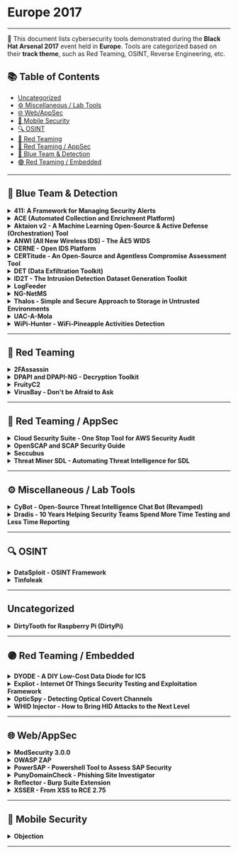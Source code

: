# Europe 2017
---
📍 This document lists cybersecurity tools demonstrated during the **Black Hat Arsenal 2017** event held in **Europe**.
Tools are categorized based on their **track theme**, such as Red Teaming, OSINT, Reverse Engineering, etc.

## 📚 Table of Contents
- [Uncategorized](#uncategorized)
- [⚙️ Miscellaneous / Lab Tools](#⚙️-miscellaneous-lab-tools)
- [🌐 Web/AppSec](#🌐-webappsec)
- [📱 Mobile Security](#📱-mobile-security)
- [🔍 OSINT](#🔍-osint)
- [🔴 Red Teaming](#🔴-red-teaming)
- [🔴 Red Teaming / AppSec](#🔴-red-teaming-appsec)
- [🔵 Blue Team & Detection](#🔵-blue-team-detection)
- [🟣 Red Teaming / Embedded](#🟣-red-teaming-embedded)
---
## 🔵 Blue Team & Detection
<details><summary><strong>411: A Framework for Managing Security Alerts</strong></summary>

![Category: 🔵 Blue Team & Detection](https://img.shields.io/badge/Category:%20🔵%20Blue%20Team%20&%20Detection-cyan) ![Kenneth Lee](https://img.shields.io/badge/Kenneth%20Lee-informational) ![Kai Zhong](https://img.shields.io/badge/Kai%20Zhong-informational)

🔗 **Link:** [411: A Framework for Managing Security Alerts](https://github.com/djeebus/defcon24ical/blob/master/defcon24.ics)  
📝 **Description:** Modern web applications are noisy systems that generate enormous amounts of logging information. This information is valuable for debugging and for forensic reasons. Yet, sifting through this information is a daunting task, to say nothing of collecting it in the first case. Many teams have turned to suites like ELK (Elasticsearch, Logstash, Kibana) to ingest and surface this treasure trove of information. It's a valuable resource for Security teams, provided they can surface this information in a timely manner. These were the constraints Etsy worked with in 2014. We needed a solution for generating alerts on top of ELK. This system should have the capability to inject additional context into alerts. There was no available solution at the time, so we built one.We named this open-source framework 411. We designed 411 as a solution for detecting noteworthy security events, but it's a general useful alerting tool. Nor is it just limited to Elasticsearch, as we've built additional modules for pull data from other sources! This presentation assumes you have an ELK stack set up already. We'll show you some recommendations on logs to index in Elasticsearch. Examples will be provided of alerts that you can build off these logs. We'll demo some of the ways 411 can add context to alerts and the ways you can receive these alerts. Whether you're a newbie looking to learn more or a security veteran with an established system, 411 will be a valuable addition your toolkit.

</details>

<details><summary><strong>ACE (Automated Collection and Enrichment Platform)</strong></summary>

![Category: 🔵 Blue Team & Detection](https://img.shields.io/badge/Category:%20🔵%20Blue%20Team%20&%20Detection-cyan) ![Jared Atkinson](https://img.shields.io/badge/Jared%20Atkinson-informational) ![Robby Winchester](https://img.shields.io/badge/Robby%20Winchester-informational)

🔗 **Link:** [ACE (Automated Collection and Enrichment Platform)](https://github.com/rmusser01/Infosec_Reference/blob/master/Draft/L-SM-TH.md)  
📝 **Description:** Many expensive Endpoint Detection and Response (EDR) tools are available, but the high cost and effort required to deploy agents to every host can be off-putting to companies. The Automated Collection and Enrichment (ACE) Platform is an open source solution that enables agentless threat hunting in an environment. This tool makes it possible for anyone to begin gathering otherwise difficult to collect host data to hunt for threats in their environment.As consultants performing Compromise Assessments, we rarely have the authority or ability to alter a customer's environment to support assessment operations. Actions like enabling Windows Remote Management (WinRM) can require levels of bureaucracy and take months to accomplish. It is also difficult to answer questions surrounding systems running MacOS and Linux. By removing a few of our assumptions, we created ACE, an ASP.NET Web Application that not only allows the scanning of Windows and MacOS machines, but also provides scan management with features like Credential Management, Scan Tracking, and File Downloading.In addition to running scripts and collecting scan data, ACE provides a robust enrichment and ingestion pipeline. Users can easily create individual enrichments in ACE to integrate their favorite data sources, such as hash lookups, IP reputation, sandboxing. The enrichment details can be integrated with original results to create the finalized data types in one object. With a final enrichment, the robust data set can be sent directly to a waiting SIEM for analysis. We supply an ELK docker image which will automatically ingest data collected by ACE. ACE provides an easy and customizable solution for threat hunters to gather and enrich data before it ever reaches the SIEM, enabling more advanced analysis.

</details>

<details><summary><strong>Aktaion v2 - A Machine Learning Open-Source & Active Defense (Orchestration) Tool</strong></summary>

![Category: 🔵 Blue Team & Detection](https://img.shields.io/badge/Category:%20🔵%20Blue%20Team%20&%20Detection-cyan) ![Joseph Zadeh](https://img.shields.io/badge/Joseph%20Zadeh-informational) ![Rod Soto](https://img.shields.io/badge/Rod%20Soto-informational)

🔗 **Link:** Not Available  
📝 **Description:** Aktaion is a machine learning open source & active defense (orchestration) tool. The tool focuses on the detection of ransomware-based on machine learning techniques, independent of static-based signatures. The tool has been mentioned and featured in may respected community publications and research. On AKTAION v2, we decided to expand our approach utilizing the blending of multiple signals which we call micro behaviors to expand tool detection into PHISHING URI/URL attack delivery.

</details>

<details><summary><strong>ANWI (All New Wireless IDS) - The Â£5 WIDS</strong></summary>

![Category: 🔵 Blue Team & Detection](https://img.shields.io/badge/Category:%20🔵%20Blue%20Team%20&%20Detection-cyan) ![Sanket Karpe](https://img.shields.io/badge/Sanket%20Karpe-informational)

🔗 **Link:** Not Available  
📝 **Description:** ANWI is a new type of Wireless Intrusion Detection System which is based on a low cost Wi-Fi module (ESP8266) and can be deployed at the physical perimeter of the coverage area. It allows organizations that cannot afford expensive WIDS solutions to protect their networks at a fraction of the cost.The physical size of the sensors is very small and they can be deployed around the perimeter without drawing attention to themselves. ANWI sensors can detect the most commonly used Wi-Fi attacks including Evil Twin, Jamming using de-authentication frames and send alerts to a central console. The central console can be configured to send email to the administrator upon receiving alerts from any of the configured sensors.ANWI aims to fulfill the need of WIDS which is inexpensive yet can protect against most of the possible attacks. It is easy to setup and deploy and works on "fire and forget principle." Once the sensors have been configured, they can be deployed across the perimeter. The central console keeps monitoring the sensors and in case any of the sensors goes offline an alert is generated as well.In case there is need for physical security alerts along with wireless IDS , Passive InfraRed sensor (PIR) can be used to provide alerts on motion detection at perimeter. ANWI is under active development and new features will be added on regular basis. The current production version includes all the above features.PRESENTATION MATERIALS:https://github.com/SanketKarpe/anwi

</details>

<details><summary><strong>CERNE - Open IDS Platform</strong></summary>

![Category: 🔵 Blue Team & Detection](https://img.shields.io/badge/Category:%20🔵%20Blue%20Team%20&%20Detection-cyan) ![Dominic Smith](https://img.shields.io/badge/Dominic%20Smith-informational)

🔗 **Link:** [CERNE - Open IDS Platform](https://github.com/fuzihaofzh/distant_supervision_nlg/blob/master/output/preprocessed/wita50k/dev.src)  
📝 **Description:** The CERNE is a powerful, open IDS platform with on demand capture, delivering IDS alerts using the widely supports Suricata and complete TCP or UDP session data, containing suspected threats for rapid incident response analysis.

</details>

<details><summary><strong>CERTitude - An Open-Source and Agentless Compromise Assessment Tool</strong></summary>

![Category: 🔵 Blue Team & Detection](https://img.shields.io/badge/Category:%20🔵%20Blue%20Team%20&%20Detection-cyan) ![Jean Marsault](https://img.shields.io/badge/Jean%20Marsault-informational) ![Vincent NGUYEN](https://img.shields.io/badge/Vincent%20NGUYEN-informational)

🔗 **Link:** Not Available  
📝 **Description:** CERTitude is a Python-based tool which aims at assessing the compromised perimeter during incident response assignments. It allows analysts to perform large scale scans of Windows-based information systems by searching for behavioural patterns described in IOC (Indicator of Compromise) files.Notable features include:Ability to scan hosts in a way that prevents the target workstation from knowing what the investigator is searching forAbility to retrieve some pieces of data from the hostsMultiple scanner instances (for IOCs and/or hash scans) can be run at the same time for parallel scanningBuilt with security considerations in mind (protected database, secure communications with hosts using IPSec)

</details>

<details><summary><strong>DET (Data Exfiltration Toolkit)</strong></summary>

![Category: 🔵 Blue Team & Detection](https://img.shields.io/badge/Category:%20🔵%20Blue%20Team%20&%20Detection-cyan) ![Paul Amar](https://img.shields.io/badge/Paul%20Amar-informational)

🔗 **Link:** [DET (Data Exfiltration Toolkit)](https://github.com/rmusser01/Infosec_Reference/blob/master/Draft/L-SM-TH.md)  
📝 **Description:** DET aims to provide a framework to assist with exfiltrating data using either one or several channels. Social media has become extremely popular in recent attacks such as HammerToss, campaign uncovered by FireEye in July 2015. Several tools are also publicly available allowing you to remotely access computers through "legitimate" services such as Gmail (GCat) or Twitter (Twittor). Often gaining access to a network is just the first step for a targeted attacker. Once inside, the goal is to go after sensitive information and exfiltrate it to servers under their control. To prevent this from occuring, a whole industry has popped up with the aim of stopping exfiltration attacks. However, often these are expensive and rarely work as expected. With this in mind, I created the Data Exfiltration Toolkit (DET) to help both penetration testers testing deployed security devices and those admins who've installed and configured them, to ensure they are working as expected and detecting when sensitive data is leaving the network.

</details>

<details><summary><strong>ID2T - The Intrusion Detection Dataset Generation Toolkit</strong></summary>

![Category: 🔵 Blue Team & Detection](https://img.shields.io/badge/Category:%20🔵%20Blue%20Team%20&%20Detection-cyan) ![Emmanouil Vasilomanolakis](https://img.shields.io/badge/Emmanouil%20Vasilomanolakis-informational) ![Carlos Garcia Cordero](https://img.shields.io/badge/Carlos%20Garcia%20Cordero-informational) ![Max MÃ¼hlhÃ¤user](https://img.shields.io/badge/Max%20MÃ¼hlhÃ¤user-informational)

🔗 **Link:** Not Available  
📝 **Description:** There is a never-ending arms race between attackers and defenders in the cyber-security world. Our tool, ID2T, tries to leverage the balance of power towards the defenders' side. ID2T enables security researchers and practitioners to test their defensive tools against synthetic attacks without risks. By injecting synthetic, yet realistic, attacks into network traces, detection mechanisms can be audited, tested and evaluated.ID2T emerges from the gaps that exist between the arsenals of attackers and defenders. Attackers have the upper hand with 0-day exploits and the malware that utilizes them. Ransomware, for example, makes the headlines more often than ever. The development of modern security mechanisms, on the contrary, is moving slowly. One of the reasons for the slow pace is that there are no clear strategies to evaluate novel defensive proposals. Researchers and security practitioners are forced to use archaic and unrealistic network traces to evaluate their proposals. The DARPA 1999 intrusion detection dataset is such an example. It contains 18-year-old network traces (with no resemblance to modern networks) and old attacks.ID2T stands for "Intrusion Detection Dataset Toolkit". It is an open source toolkit designed to inject synthetic, yet highly realistic attacks, into network traces with the PCAP format. ID2T provides a wide range of modern cyber-attacks for injection; from malware and web application attacks (e.g., against Joomla) to SQL injection and DDoS attacks. Injected attacks are made as realistic as possible by replicating the network conditions and characteristics of any inputted network trace. In this demo session we present the first public release of ID2T, which builds on top of our theoretical work [1].[1]: Vasilomanolakis et al., 2016, April. Towards the creation of synthetic, yet realistic, intrusion detection datasets. In NOMS, 2016 IEEE/IFIP (pp. 1209-1214).

</details>

<details><summary><strong>LogFeeder</strong></summary>

![Category: 🔵 Blue Team & Detection](https://img.shields.io/badge/Category:%20🔵%20Blue%20Team%20&%20Detection-cyan) ![Yonny Tonui](https://img.shields.io/badge/Yonny%20Tonui-informational)

🔗 **Link:** Not Available  
📝 **Description:** LogFeeder enables the injection of SaaS (Software-as-a-Service) application logs from Google Apps, Duo, Salesforce, Workday and many more into an ELK (Elasticsearch-Logstash-Kibana) cluster for monitoring and alerting. It is also possible to get the logs through AWS SQS Queue integration, which allows more flexibility to manipulate where the logs eventually end up. The automated approach saves security teams a lot of time by collating all the information vis-a-vis individually combing through separate data sources for each service. In addition to this, LogFeeder makes it possible to utilize awesome alerting tools, like ElastAlert (presented at Black Hat USA Arsenal in 2015), for robust alerting in response to suspicious actions. At Yelp, we use LogFeeder as a tool to ingest most of our 3rd party service providers' audit logs into a central SIEM (Security Information and Event Monitoring) system. Paired up with ElastAlert, it is the core of our monitoring and alerting pipeline.

</details>

<details><summary><strong>NG-NetMS</strong></summary>

![Category: 🔵 Blue Team & Detection](https://img.shields.io/badge/Category:%20🔵%20Blue%20Team%20&%20Detection-cyan) ![Taras Matselyukh](https://img.shields.io/badge/Taras%20Matselyukh-informational)

🔗 **Link:** Not Available  
📝 **Description:** Why pay tens of thousands $$$ for your network management cybersecurity monitoring software? Get visibility into your networks and complex processes with NG-NetMS. NG-NetMS is an end-to-end network data collection and monitoring platform for your Linux servers, Cisco, Juniper, HP and Extreme routers, switches and firewalls. NG-NetMS is precise, quick and efficient. It collects most complete information about the network inventory, topology, map of IPv4 addresses and provides up-to-date maps. It does this quickly and with minimum hassle. Most importantly, you will be able to collect, process and analyse syslog events, SNMP alarms, NetFlow records both in near-real-time and from the historical archives in a new way. We successfully used NG-NetMS for delivery of network assessment services for our customers worldwide for many years. And now, we want to share this unique and fully functional tool with the community. NG-NetMS is an open source platform available on SourceForge and GitHub and published under GPL3 license. It is not capped in terms of performance or number of nodes. The only limit is the hardware you deploy it on and one's skills.

</details>

<details><summary><strong>Thalos - Simple and Secure Approach to Storage in Untrusted Environments</strong></summary>

![Category: 🔵 Blue Team & Detection](https://img.shields.io/badge/Category:%20🔵%20Blue%20Team%20&%20Detection-cyan) ![Luca Maria Castiglione](https://img.shields.io/badge/Luca%20Maria%20Castiglione-informational)

🔗 **Link:** [Thalos - Simple and Secure Approach to Storage in Untrusted Environments](https://github.com/ecleipteon/Thalos)  
📝 **Description:** Thalos is a secure and distributed system for file storage in untrusted environments. Thalos design makes it impossible for anyone who has physical or virtual access to the servers to decrypt files without the right key and neither to establish a connection between one file and its owner. Thalos relies on local elaborations to perform encryption. Furthermore, a smart and "hierarchical" key management system makes it quick and simple to use for everyone who has an internet access.SOURCE CODE: https://github.com/ecleipteon/ThalosWHITEPAPER:  https://github.com/ecleipteon/Thalos/blob/master/docs/Thalos_doc.pdf

</details>

<details><summary><strong>UAC-A-Mola</strong></summary>

![Category: 🔵 Blue Team & Detection](https://img.shields.io/badge/Category:%20🔵%20Blue%20Team%20&%20Detection-cyan) ![Pablo GonzÃ¡lez PÃ©rez](https://img.shields.io/badge/Pablo%20GonzÃ¡lez%20PÃ©rez-informational) ![Santiago HernÃ¡ndez Ramos](https://img.shields.io/badge/Santiago%20HernÃ¡ndez%20Ramos-informational)

🔗 **Link:** Not Available  
📝 **Description:** UAC-A-Mola is a Framework designed for researching, detecting, exploiting and solving UAC bypass weaknesses. These shortcomings are settled in Microsoft Operating Systems. UAC-A-Mola allows automatizing the detection of a UAC bypass in a computer with Windows 7/8/8.1/10. UAC-A-Mola can run customizable modules that allow automatizing researching looking for UAC bypasses mainly based in Fileless and DLL Hijacking. The framework allows to include modules focused on researching and detection of other types of bypasses. Therefore, UAC-A-Mola has a defensive role to mitigate any possible UAC bypasses in Windows. UAC-A-Mola is written in Python and is a framework that can extend its functionality through a simple interface and its module creation.

</details>

<details><summary><strong>WiPi-Hunter - WiFi-Pineapple Activities Detection</strong></summary>

![Category: 🔵 Blue Team & Detection](https://img.shields.io/badge/Category:%20🔵%20Blue%20Team%20&%20Detection-cyan) ![Besim Altinok](https://img.shields.io/badge/Besim%20Altinok-informational) ![Mustafa Altinkaynak](https://img.shields.io/badge/Mustafa%20Altinkaynak-informational)

🔗 **Link:** Not Available  
📝 **Description:** WiPi-Hunter is WiFi Pineapple Activities Detection Kit. The WiPi kit can detect WiFi-Pineapple using the following techniques.* PineAP Module activities* OPN network density* Default values

</details>

---
## 🔴 Red Teaming
<details><summary><strong>2FAssassin</strong></summary>

![Category: 🔴 Red Teaming](https://img.shields.io/badge/Category:%20🔴%20Red%20Teaming-red) ![Maxwell Koh](https://img.shields.io/badge/Maxwell%20Koh-informational)

🔗 **Link:** [2FAssassin](https://github.com/dothanthitiendiettiende/2FAssassin)  
📝 **Description:** There are many ways to steal someone's private keys without performing social engineering attacks. This talk is dedicated to discussing and demonstrating the newly discovered techniques to bypass the two-factor authentication by stealing and cracking OTP, private keys, and client certificates. By that means, an attacker must compromise the voice or text message accounts, software token, infecting memory agents, cracking passphrase, stealing hardware token, etc. 2FAssassin could turn these looted keys for more fun and profits. The demonstration will include the scenario where the private keys are compromised and then show how an attacker could leverage the situation to gain more access into the corporate networks, as well as making profits. These are not limited to systems that used single sign-on (with 2FA enabled), public key authentication (e.g., password-less authentication, authorized_keys abuse), free software token (e.g., Google Authenticator), website owner (e.g., phishing sites created using stolen private key), and even software vendors (e.g., stolen private key can be used to sign the malicious malware). 2FAssassin will automate the exploitations against the common vulnerabilities that lead to the private key leakage. It can be used to compromise individual system, or the entire network using looted private keys. It also capable to analyze and identify potential private keys from a pool of gathered files, critical key information extraction in order to identify and validate the target domain, cracking and removing the passphrase, injecting arbitrary key-based backdoors to all accessible machines, building multi-chained covert tunnels by leveraging on the loopholes found in vulnerable public key authentication, sign the malware with looted private key followed by automatic bulk distribution, generate phishing site, ... etc, and many many more exciting functionalities.

</details>

<details><summary><strong>DPAPI and DPAPI-NG - Decryption Toolkit</strong></summary>

![Category: 🔴 Red Teaming](https://img.shields.io/badge/Category:%20🔴%20Red%20Teaming-red) ![Paula Januszkiewicz](https://img.shields.io/badge/Paula%20Januszkiewicz-informational)

🔗 **Link:** Not Available  
📝 **Description:** CQMasterKeyAD (CQTools) allows decryption of DPAPI-protected data by leveraging usage of the private key stored as a LSA Secret on a domain controller (we have called it a 'backup key' and it is a key corresponding to the backup public key stored in the domain user's profile). The backup key allows decrypting literally all of the domain user's secrets (passwords / private keys / information stored by the browser). In other words, someone who has the backup key is able to take over all of the identities and their secrets in the whole enterprise. Tool represents CQURE's breakthrough DPAPI discovery.CQDPAPINGPFXDecrypter (CQTools) leverages DPAPI-NG used in the SID-protected PFX files, and when with the previous tool CQURE Team is able to get access to user's secrets, here it is a bit different! Tool allows to decrypt SID-protected PFX files even without access to user's password but just by generating the SID and user's token.CQDPAPIKeePassDBDecryptor (CQTools) allows decryption of Keepass database by using DPAPI data that is possessed from the domain. It provides access to all users' Keepass databases and it uses DPAPI data levereaged by CQMasterKeyAD. Tool uses decrypted Master Key of the user in order to decrypt key that encrypts Keepass database.CQURE tool affects Windows 7, Windows 8, Windows 8.1, Windows 10 and related Windows Server versions. Tool represents CQURE's breakthrough DPAPI discovery.

</details>

<details><summary><strong>FruityC2</strong></summary>

![Category: 🔴 Red Teaming](https://img.shields.io/badge/Category:%20🔴%20Red%20Teaming-red) ![xtr4nge xtr4nge](https://img.shields.io/badge/xtr4nge%20xtr4nge-informational)

🔗 **Link:** [FruityC2](https://github.com/xtr4nge/FruityC2)  
📝 **Description:** FruityC2 is a post-exploitation (and open source) framework based on the deployment of agents on compromised machines. Agents are managed from a web interface under the control of an operator. It works as a command-and-control model and is language and system agnostic. New agents are being developed to expand the capabilities and options for FruityC2.A web client is used to interact with the FruityC2 API in a client/server mode. The client is a single web page divided into 5 sections: Interact, Listener, Payload, Delivery, Config. These options provide full control and access to the functions included in FruityC2 to create, deliver and interact with a functioning C2 capability.

</details>

<details><summary><strong>VirusBay - Don't be Afraid to Ask</strong></summary>

![Category: 🔴 Red Teaming](https://img.shields.io/badge/Category:%20🔴%20Red%20Teaming-red) ![Dani Goland](https://img.shields.io/badge/Dani%20Goland-informational) ![Ido Naor](https://img.shields.io/badge/Ido%20Naor-informational)

🔗 **Link:** Not Available  
📝 **Description:** VirusBay is a one-stop-shop for security researchers to ask, download and investigate malware samples together. VirusBay takes world-changing features from the outside world and reformats them to adhere to the methodology of incident response and malware analysis.Features:Credit model - for every action made the user is being creditedCommunity - work together on a malware case, drag & drop IOCsMaltivity - Trace log that enumerates the malware uploads and co-opsQ&A - A place to ask questions and get answers, the StackOverflow style1ClickCFP - submit a paper based on the research conducted in the platform - drag & drop your research, abstract and details and ship it to the best conferences in the world.Free samples download and uploadand more and more...

</details>

---
## 🔴 Red Teaming / AppSec
<details><summary><strong>Cloud Security Suite - One Stop Tool for AWS Security Audit</strong></summary>

![Category: 🔴 Red Teaming / AppSec](https://img.shields.io/badge/Category:%20🔴%20Red%20Teaming%20/%20AppSec-red) ![Jayesh Chauhan](https://img.shields.io/badge/Jayesh%20Chauhan-informational) ![Shivankar Madaan](https://img.shields.io/badge/Shivankar%20Madaan-informational) ![Prajal Kulkarni](https://img.shields.io/badge/Prajal%20Kulkarni-informational)

🔗 **Link:** Not Available  
📝 **Description:** Nowadays, cloud infrastructure is pretty much the de-facto service used by large/small companies. Most of the major organizations have entirely moved to cloud. With more and more companies moving to cloud, the security of cloud becomes a major concern.While AWS provides you protection with traditional security methodologies and has a neat structure for authorization/configuration, its security is as robust as the person in charge of creating/assigning these configuration policies. As we all know, human error is inevitable and any such human mistake could lead to catastrophic damage to the environment.Few vulnerable scenarios:Your security groups, password policy or IAM policies are not configured properlyS3 buckets are world-readableWeb servers supporting vulnerable ssl ciphersPorts exposed to public with vulnerable services running on themIf root credentials are usedLogging or MFA is disabledAnd many more such scenarios...Knowing all this, audit of AWS infrastructure becomes a hectic task! There are few open source tools that help AWS auditing, but none of them have an exhaustive checklist. Also, collecting, setting up all the tools, and looking at different result sets is a painful task. Moreover, while maintaining big infrastructures, system audit of server instances is a major task as well. CS Suite is a one stop tool for auditing the security posture of the AWS infrastructure and does OS audits as well. CS Suite leverages current open-source tools capabilities and has other missing checks added into one tool to rule them all.

</details>

<details><summary><strong>OpenSCAP and SCAP Security Guide</strong></summary>

![Category: 🔴 Red Teaming / AppSec](https://img.shields.io/badge/Category:%20🔴%20Red%20Teaming%20/%20AppSec-red) ![Martin Preisler](https://img.shields.io/badge/Martin%20Preisler-informational)

🔗 **Link:** [OpenSCAP and SCAP Security Guide](https://github.com/redhatrises/scap-security-guide)  
📝 **Description:** OpenSCAP is the only free and open source implementation of the NIST SCAP standard. It has two major use cases:Vulnerability assessment - enables users to automatically scan their machines for vulnerabilities using OVAL CVE feeds coming from the operating system vendors - Red Hat, Canonical, SUSE, ... OpenSCAP can load the CVE feed and examine the machine, virtual machine storage image or container. Any missing patches are reported.Security compliance - allows fully automated evaluation and remediation of machines using SCAP security policies. Instead of looking at vulnerabilities in this use-case we are looking for weaknesses in the configuration. A good source for SCAP security policies is the open source SCAP Security Guide project which we will demo with OpenSCAP. Check out the list of available products and profiles by visiting https://static.open-scap.org/Recently we have added new Ansible remediation capabilities to both OpenSCAP and SCAP Security Guide. Now it's possible to generate Ansible playbooks out of SCAP Security Guide profiles for all products. Furthermore we have improved container scanning and now support compliance profiles as well as CVE scans.

</details>

<details><summary><strong>Seccubus</strong></summary>

![Category: 🔴 Red Teaming / AppSec](https://img.shields.io/badge/Category:%20🔴%20Red%20Teaming%20/%20AppSec-red) ![Frank Breedijk](https://img.shields.io/badge/Frank%20Breedijk-informational)

🔗 **Link:** [Seccubus](https://github.com/mrseccubus)  
📝 **Description:** Seccubus is a tool that helps reduce the time required to perform repeated vulnerability assessments on the same infrastructure.It is a wrapper around the following tools:NessusOpenVASNmapNiktoMedusaQualys SSL labsSSLyzeSkipfishZAPtestssl.shBurpAll findings are translated to the Intermediary Vulnerability Information Language (IVIL) and imported into a database. After import findings are marked as either NEW, CHANGED, OPEN, NO ISSUE, GONE or MASKED to reduce the time required for subsequent analysis.

</details>

<details><summary><strong>Threat Miner SDL - Automating Threat Intelligence for SDL</strong></summary>

![Category: 🔴 Red Teaming / AppSec](https://img.shields.io/badge/Category:%20🔴%20Red%20Teaming%20/%20AppSec-red) ![Raghudeep Kannavara](https://img.shields.io/badge/Raghudeep%20Kannavara-informational)

🔗 **Link:** [Threat Miner SDL - Automating Threat Intelligence for SDL](https://github.com/aaamini/hdpslicer/blob/master/HDP_data/ML.csv)  
📝 **Description:** Although there are many readily available tools supporting Threat Intelligence for enterprise IT security, the lack of Threat Intelligence tools with a focus on Security Development Lifecycle (SDL) is a known gap in the security community. To address this shortcoming, we introduce "Threat Miner SDL," a tool leveraging machine learning to automate mining publicly available threat intelligence sources such as security blogs, twitter feeds, NVD (National Vulnerabilities Database) and threat feeds to deliver product specific potential threat information while continuously monitoring for disclosures of relevant potential vulnerabilities during product development and beyond deployment. Threat Miner SDL also provides an integrated threat management console to enable tracking triage and disposition of potential threats.

</details>

---
## ⚙️ Miscellaneous / Lab Tools
<details><summary><strong>CyBot - Open-Source Threat Intelligence Chat Bot (Revamped)</strong></summary>

![Category: ⚙️ Miscellaneous / Lab Tools](https://img.shields.io/badge/Category:%20⚙️%20Miscellaneous%20/%20Lab%20Tools-gray) ![Tony Lee](https://img.shields.io/badge/Tony%20Lee-informational)

🔗 **Link:** [CyBot - Open-Source Threat Intelligence Chat Bot (Revamped)](https://github.com/rawalkhirodkar/chatbot/blob/master/aiml/standard/atomic.aiml)  
📝 **Description:** Threat intelligence chat bots are useful friends. They perform research for you and can even be note takers or central aggregators of information. However, it seems like most organizations want to design their own bot in isolation and keep it internal. To counter this trend, our goal was to create a repeatable process using an completely free and open source framework, an inexpensive Raspberry Pi (or even virtual machine), and host a community-driven plugin framework to open up the world of threat intel chat bots to everyone from the home user to the largest security operations center.We were thrilled to demo the end result of our research at Black Hat Arsenal Vegas - a chat bot that we affectionately call CyBot. We received great feedback and ideas from an enthusiastic crowd and will demo now demo CyBot revamped at Black Hat Europe. Best of all, if you know even a little bit of Python, you can help write plugins and share them with the community. If you want to build your own CyBot, the instructions in this project will let you do so with about an hour of invested time and anywhere from $0-$35 in expenses. Come make your own threat intelligence bot today!

</details>

<details><summary><strong>Dradis - 10 Years Helping Security Teams Spend More Time Testing and Less Time Reporting</strong></summary>

![Category: ⚙️ Miscellaneous / Lab Tools](https://img.shields.io/badge/Category:%20⚙️%20Miscellaneous%20/%20Lab%20Tools-gray) ![Daniel Martin](https://img.shields.io/badge/Daniel%20Martin-informational)

🔗 **Link:** [Dradis - 10 Years Helping Security Teams Spend More Time Testing and Less Time Reporting](https://github.com/rmusser01/Infosec_Reference/blob/master/Draft/Docs_and_Reports.md?plain=1)  
📝 **Description:** Dradis is an extensible, cross-platform, open source collaboration framework for InfoSec teams. It can import from over 19 popular tools, including Nessus, Qualys, Burp and AppScan. Started in 2007 (this is the 10th year anniversary!), Dradis Framework has been growing ever since (10,000+ in the last 12 months). Dradis is the best tool to combine the output of different scanners, add your manual findings and evidence and generate a report with one click.Come see the latest Dradis release in action. It's loaded with updates including new tool connectors, a Burp extension to send your findings into Dradis directly, combining of multiple issues, additional REST API coverage, and a leaner, faster interface. Find out why Dradis is being downloaded over 400 times every week and is loved by students preparing different certifications. Be sure to check it out before we run out of the exclusive 10th anniversary stickers!

</details>

---
## 🔍 OSINT
<details><summary><strong>DataSploit - OSINT Framework</strong></summary>

![Category: 🔍 OSINT](https://img.shields.io/badge/Category:%20🔍%20OSINT-lightgrey) ![Shubham Mittal](https://img.shields.io/badge/Shubham%20Mittal-informational)

🔗 **Link:** [DataSploit - OSINT Framework](https://github.com/DataSploit/datasploit)  
📝 **Description:** DataSploit is an OSINT framework that performs various recon techniques, aggregates all the raw data, and gives data in multiple formats. DataSploit:Performs automated OSINT on a domain/email / username / IP and find out relevant information from different sources.Easy to contribute OSINT Framework.Code for Banner, Main, and Output function. DataSploit automagically does rest of the things for you.Templates to easify your life while contributing.Useful for Pen-testers, Bug Bounty Hunters, Cyber Investigators, Product companies, Security Engineers, etc.Collaborate the results, show them in a consolidated manner.Tries to find out credentials, API-keys, tokens, subdomains, domain history, legacy portals, usernames, dumped accounts, etc. related to the target.Can be used as a library, automated script or standalone scripts.Can generate lists which can be fed to other active scan tools.Generates HTML, along with text files.

</details>

<details><summary><strong>Tinfoleak</strong></summary>

![Category: 🔍 OSINT](https://img.shields.io/badge/Category:%20🔍%20OSINT-lightgrey) ![Vicente Aguilera Diaz](https://img.shields.io/badge/Vicente%20Aguilera%20Diaz-informational)

🔗 **Link:** [Tinfoleak](https://github.com/vaguileradiaz)  
📝 **Description:** Tinfoleak is an open-source tool within the OSINT (Open Source Intelligence) and SOCMINT (Social Media Intelligence) disciplines, that automates the extraction of information on Twitter and facilitates subsequent analysis for the generation of intelligence. Taking a user identifier, geographic coordinates or keywords, Tinfoleak analyzes the Twitter timeline to extract great volumes of data and show useful and structured information to the intelligence analyst. Tinfoleak is included in several Linux Distros: CAINE, BlackArch, Buscador, and will be included in Kali Linux 2017.2 release. It is currently the most comprehensive open-source tool for intelligence analysis on Twitter.

</details>

---
## Uncategorized
<details><summary><strong>DirtyTooth for Raspberry Pi (DirtyPi)</strong></summary>

![Category: Uncategorized](https://img.shields.io/badge/Category:%20Uncategorized-lightgrey) ![Ãlvaro NuÃ±ez-Romero](https://img.shields.io/badge/Ãlvaro%20NuÃ±ez-Romero-informational)

🔗 **Link:** Not Available  
📝 **Description:** Bluetooth communications are on the rise. Millions of users use the technology to connect to peripherals that simplify and provide greater comfort and experience. There is a trick or hack for iOS 10.3.3 and earlier that takes advantage of the management of the profiles impacting the privacy of users who use Bluetooth technology daily. From the iOS device information leak caused by the incorrect management of profiles, a lot of information about the user and their background may be obtained.

</details>

---
## 🟣 Red Teaming / Embedded
<details><summary><strong>DYODE - A DIY Low-Cost Data Diode for ICS</strong></summary>

![Category: 🟣 Red Teaming / Embedded](https://img.shields.io/badge/Category:%20🟣%20Red%20Teaming%20/%20Embedded-purple) ![Arnaud SoulliÃ©](https://img.shields.io/badge/Arnaud%20SoulliÃ©-informational)

🔗 **Link:** Not Available  
📝 **Description:** DYODE (Do Your Own Dyode) is a low cost, DIY data diode aimed at securing Industrial Control Systems. While data diodes have been used for a long time on classified networks, the high cost and complexity of implementation have kept them away from a lot of valid use cases on industrial control systems. During our assignments, we encountered many situations in which time or availability constraints were not really high -but the security risk was- and a commercial data diode way too costly.

</details>

<details><summary><strong>Expliot - Internet Of Things Security Testing and Exploitation Framework</strong></summary>

![Category: 🟣 Red Teaming / Embedded](https://img.shields.io/badge/Category:%20🟣%20Red%20Teaming%20/%20Embedded-purple) ![Aseem Jakhar](https://img.shields.io/badge/Aseem%20Jakhar-informational)

🔗 **Link:** [Expliot - Internet Of Things Security Testing and Exploitation Framework](https://github.com/kzwkt/iot-exploit)  
📝 **Description:** IoT is an emerging field exploding with new products and innovation. The security of IoT products is still lagging behind for various reasons. One of the important reasons from security researcher's perspective is the availability of security tools. If you have been pentesting IoT products, you would agree that there are too many different tools required for the job and there is no single silver bullet. And when it comes to Smart Infrastructure, we do not have any existing solutions similar to IT penetration testing tools.We started looking at the learning curve and tools required for IoT security research and decided to create a framework that will enable the research community to speed up their research and pentesting effort. Meet expliot (pronounced - explaayotee) an open source IoT security testing and exploitation framework, right now in Beta phase, it will provide the building block for writing exploits and other IoT security assessment test cases with ease by making it simple for security researchers to create and execute simple to complex mis-use cases using the framework. The objective of the framework is:Simplicity - Ease of useExtendability - Easy to extendCoverage - Cover most of the IoT attack surfaceExpliot currently has a few recon test cases to aid pentesting. The aim of the project is to have a single framework provide multiple functionality including interfaces for IoT protocols like coAP, MQTT etc, radio protocols like BLE, Zigbee etc, hardware protocols like JTAG, I2C, SPI etc, firmware analysis.

</details>

<details><summary><strong>OpticSpy - Detecting Optical Covert Channels</strong></summary>

![Category: 🟣 Red Teaming / Embedded](https://img.shields.io/badge/Category:%20🟣%20Red%20Teaming%20/%20Embedded-purple) ![Joe Grand](https://img.shields.io/badge/Joe%20Grand-informational)

🔗 **Link:** [OpticSpy - Detecting Optical Covert Channels](https://github.com/mathew-fleisch/def-con-schedule/blob/master/docs/conference.json)  
📝 **Description:** Data exfiltration from a compromised device is usually achieved over the network, via hardware implant, or by manipulating the characteristics of an internal electronic component. Optical covert channels transmit data by modulating visible light in a way that is undetectable to the human eye. Even though hackers and academics have been exploring methods of optical data exfiltration for years, details on the techniques used to capture transmissions are not fully documented and/or require expensive equipment.OpticSpy consists of two open source hardware modules that provide a low-cost way to explore, evaluate, and experiment with optical covert channels. One is based on an easy-to-build digital receiver, while the other is an analog design that allows fine-tuning for a particular target signal.PRESENTATION MATERIALS:http://www.grandideastudio.com/optical-covert-channels/

</details>

<details><summary><strong>WHID Injector - How to Bring HID Attacks to the Next Level</strong></summary>

![Category: 🟣 Red Teaming / Embedded](https://img.shields.io/badge/Category:%20🟣%20Red%20Teaming%20/%20Embedded-purple) ![Luca Bongiorni](https://img.shields.io/badge/Luca%20Bongiorni-informational)

🔗 **Link:** [WHID Injector - How to Bring HID Attacks to the Next Level](https://github.com/whid-injector/WHID)  
📝 **Description:** WHID was born from the need for cheap and dedicated hardware that could be remotely controlled in order to conduct HID attacks (i.e. over WiFi or BLE). WHID stands for WiFi HID injector. It is a cheap but reliable piece of hardware designed to fulfill Pentesters needs related to HID Attacks, during their engagements. The core of WHID is mainly an Atmega 32u4 (commonly used in many Arduino boards) and an ESP-12s (which provides the WiFi capabilities and is commonly used in IoT projects). During the talk we will see in depth how WHID Injector was designed and its functionalities.

</details>

---
## 🌐 Web/AppSec
<details><summary><strong>ModSecurity 3.0.0</strong></summary>

![Category: 🌐 Web/AppSec](https://img.shields.io/badge/Category:%20🌐%20Web/AppSec-blue) ![Victor Hora](https://img.shields.io/badge/Victor%20Hora-informational) ![Felipe Zimmerle](https://img.shields.io/badge/Felipe%20Zimmerle-informational)

🔗 **Link:** [ModSecurity 3.0.0](https://github.com/SpiderLabs/owasp-modsecurity-crs/blob/v3.3/dev/CHANGES)  
📝 **Description:** libModSecurity is a major rewrite of ModSecurity. It preserves the rich syntax and feature set of ModSecurity while delivering improved performance, stability, and a new experience in easy integration on different. Effort has also been put to testing the code extensively with regression tests, unit tests, Valgrind integration and Fuzzing, individually testing operators and transformations. This is an exciting release for the whole open-source WAF community with over 900 commits ahead of ModSecurity v2 branch. Significant updates, improvements and features added to the bleeding edge version of the open source libModSecurity (aka v3), the compatibility of rulesets, demos and future roadmap will be demonstrated. More information:Small outline of the latest release:https://github.com/SpiderLabs/ModSecurity/wiki/ModSecurity-version-3-RC1Blogpost when 3.0 development went full speed:https://www.trustwave.com/Resources/SpiderLabs-Blog/An-Overview-of-the-Upcoming-libModSecurity/Release announcement:https://sourceforge.net/p/mod-security/mailman/message/36017726/"

</details>

<details><summary><strong>OWASP ZAP</strong></summary>

![Category: 🌐 Web/AppSec](https://img.shields.io/badge/Category:%20🌐%20Web/AppSec-blue) ![Simon Bennetts](https://img.shields.io/badge/Simon%20Bennetts-informational)

🔗 **Link:** [OWASP ZAP](https://github.com/psiinon)  
📝 **Description:** The Zed Attack Proxy (ZAP) is currently the most active open source web application security tool and was voted the top security tool in the last Toolswatch annual survey. While it is an ideal tool for people new to appsec it also has many features specifically intended for advanced penetration testing. Simon will give a quick introduction to ZAP and then dive into the more advanced features as well as giving an overview of where its heading.

</details>

<details><summary><strong>PowerSAP - Powershell Tool to Assess SAP Security</strong></summary>

![Category: 🌐 Web/AppSec](https://img.shields.io/badge/Category:%20🌐%20Web/AppSec-blue) ![Joffrey Czarny](https://img.shields.io/badge/Joffrey%20Czarny-informational)

🔗 **Link:** [PowerSAP - Powershell Tool to Assess SAP Security](https://github.com/CrackerCat/GitHubLinks)  
📝 **Description:** Most companies, small or big, use SAP technologies to work. Many of them provide access to their SAP environments through Citrix. Indeed, supplier or subcontractors need to reach SAP environment, from back office to boardroom, warehouse to storefront, desktop to mobile device; users can quickly and 'securely' access SAP enterprise application software with Citrix virtualization without exposing their SAP landscape to Internet.To pentest SAP system required some knowledge of this technologies and some hacking tool. Unfortunately, lots of SAP hacking tools are not maintained anymore and dependencies are required like RFC SDK to work. When it comes to assess/pentest the security of SAP landscape from Citrix, no tool is freely available and it is not allow or possible to install third softwares or dependencies.We present a compilation of powershell script to assess SAP, which try to answer to this problematic of dependencies and use from Citrix environment. The presentation will start by describing the issues around SAP hacking tools, then we will continue by explaining the restrictions meet to pentest from Citrix system. And then we will present in detail the tool developed to solve the issues meet and of course with some demos.

</details>

<details><summary><strong>PunyDomainCheck - Phishing Site Investigator</strong></summary>

![Category: 🌐 Web/AppSec](https://img.shields.io/badge/Category:%20🌐%20Web/AppSec-blue) ![Mert Karatas](https://img.shields.io/badge/Mert%20Karatas-informational) ![Anil Yuksel](https://img.shields.io/badge/Anil%20Yuksel-informational)

🔗 **Link:** Not Available  
📝 **Description:** This tool was developed to identify Punycode alternatives for legitimate domain names and to check whether if an ongoing phishing campaign is in process. By using its list that is composed from the confusable characters in different charsets, the tool generates possible domain name alternatives with the user-specified settings. After checking if the domain name is linked to a server, the tool then visits the site to perform similarity test with the original site on both HTTP and HTTPS ports. Results are presented to the user with additional information of whois lookups and VirusTotal queries. A live demo of the tool will be presented during the Arsenal session.

</details>

<details><summary><strong>Reflector - Burp Suite Extension</strong></summary>

![Category: 🌐 Web/AppSec](https://img.shields.io/badge/Category:%20🌐%20Web/AppSec-blue) ![Egor Dimitrenko](https://img.shields.io/badge/Egor%20Dimitrenko-informational) ![Alexander Shvetsov](https://img.shields.io/badge/Alexander%20Shvetsov-informational)

🔗 **Link:** Not Available  
📝 **Description:** Generally, searching reflected xss in a web-application penetration test is truly a challenge, especially if it consists of a huge number of parameters. Manual fuzzing is too labor-intensive, and moreover, it's easy to miss some details. Reflector is a new Burp Suite extension able to find reflected xss on a page in real-time - while browsing a website. You should not run any active scanning each parameters or test it manually. Every time reflection is found, reflector defines severity and the generated burp issue. Furthermore, it has the below features:Highlighting of reflection in the response tabTest which symbols is allowed in this reflectionReflection context analyzeContent-Types filter by whitelistPRESENTATION MATERIALS:https://github.com/elkokc/reflector/blob/master/BHUAReflector.pptx

</details>

<details><summary><strong>XSSER - From XSS to RCE 2.75</strong></summary>

![Category: 🌐 Web/AppSec](https://img.shields.io/badge/Category:%20🌐%20Web/AppSec-blue) ![Hans-Michael Varbaek](https://img.shields.io/badge/Hans-Michael%20Varbaek-informational)

🔗 **Link:** [XSSER - From XSS to RCE 2.75](https://github.com/Varbaek/xsser)  
📝 **Description:** This presentation demonstrates how an attacker can utilise XSS to execute arbitrary code on the web server when an administrative user inadvertently triggers a hidden XSS payload. Custom tools and payloads integrated with Metasploit's Meterpreter in a highly automated approach will be demonstrated live, including post-exploitation scenarios and interesting data that can be obtained from compromised web applications. This version includes new payloads for common web apps and other improvements!

</details>

---
## 📱 Mobile Security
<details><summary><strong>Objection</strong></summary>

![Category: 📱 Mobile Security](https://img.shields.io/badge/Category:%20📱%20Mobile%20Security-yellow) ![Leon Jacobs](https://img.shields.io/badge/Leon%20Jacobs-informational)

🔗 **Link:** [Objection](https://github.com/leonjza)  
📝 **Description:** Objection is a runtime mobile exploration toolkit, powered by Frida. It was built with the aim of helping assess mobile applications and their security posture without the need for a jailbroken or rooted mobile device.The project's name quite literally explains the approach as well, whereby runtime specific objects are injected into a running process and executed using Frida.

</details>

---